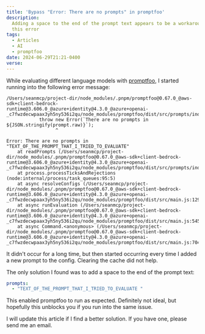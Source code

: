 ```yaml
---
title: 'Bypass "Error: There are no prompts" in promptfoo'
description:
  Adding a space to the end of the prompt text appears to be a workaround for
  this error
tags:
  - Articles
  - AI
  - promptfoo
date: 2024-06-29T21:21-0400
verse:
---
```


While evaluating different language models with
[promptfoo](https://promptfoo.com/), I started running into the following error
message:

```
/Users/seanmcp/project-dir/node_modules/.pnpm/promptfoo@0.67.0_@aws-sdk+client-bedrock-runtime@3.606.0_@azure+identity@4.3.0_@azure+openai-_c7fwzdecwpaax3yh5ny536i2qu/node_modules/promptfoo/dist/src/prompts/index.js:136
            throw new Error(`There are no prompts in ${JSON.stringify(prompt.raw)}`);
                  ^

Error: There are no prompts in "TEXT_OF_THE_PROMPT_THAT_I_TRIED_TO_EVALUATE"
    at readPrompts (/Users/seanmcp/project-dir/node_modules/.pnpm/promptfoo@0.67.0_@aws-sdk+client-bedrock-runtime@3.606.0_@azure+identity@4.3.0_@azure+openai-_c7fwzdecwpaax3yh5ny536i2qu/node_modules/promptfoo/dist/src/prompts/index.js:136:19)
    at process.processTicksAndRejections (node:internal/process/task_queues:95:5)
    at async resolveConfigs (/Users/seanmcp/project-dir/node_modules/.pnpm/promptfoo@0.67.0_@aws-sdk+client-bedrock-runtime@3.606.0_@azure+identity@4.3.0_@azure+openai-_c7fwzdecwpaax3yh5ny536i2qu/node_modules/promptfoo/dist/src/main.js:129:27)
    at async runEvaluation (/Users/seanmcp/project-dir/node_modules/.pnpm/promptfoo@0.67.0_@aws-sdk+client-bedrock-runtime@3.606.0_@azure+identity@4.3.0_@azure+openai-_c7fwzdecwpaax3yh5ny536i2qu/node_modules/promptfoo/dist/src/main.js:545:48)
    at async Command.<anonymous> (/Users/seanmcp/project-dir/node_modules/.pnpm/promptfoo@0.67.0_@aws-sdk+client-bedrock-runtime@3.606.0_@azure+identity@4.3.0_@azure+openai-_c7fwzdecwpaax3yh5ny536i2qu/node_modules/promptfoo/dist/src/main.js:704:9)
```

It didn't occur for a long time, but then started occurring every time I added a
new prompt to the config. Clearing the cache did not help.

The only solution I found was to add a space to the end of the prompt text:

```yaml
prompts:
  - "TEXT_OF_THE_PROMPT_THAT_I_TRIED_TO_EVALUATE "
```

This enabled promptfoo to run as expected. Definitely not ideal, but hopefully
this unblocks you if you run into the same issue.

I will update this article if I find a better solution. If you have one, please
send me an email.
